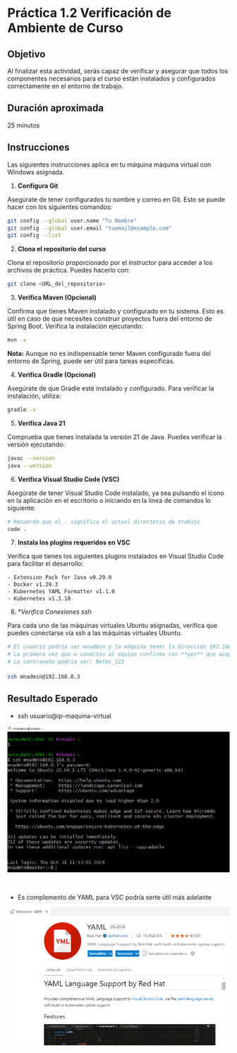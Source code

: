 # Práctica 1.2 Verificación de Ambiente de Curso

## Objetivo
Al finalizar esta actividad, serás capaz de verificar y asegurar que todos los componentes necesarios para el curso están instalados y configurados correctamente en el entorno de trabajo.

## Duración aproximada
25 minutos

## Instrucciones

Las siguientes instrucciones aplica en tu máquina máquina virtual con Windows asignada.

1. **Configura Git**

Asegúrate de tener configurados tu nombre y correo en Git. Esto se puede hacer con los siguientes comandos:

```bash
git config --global user.name "Tu Nombre"
git config --global user.email "tuemail@example.com"
git config --list
````

2. **Clona el repositorio del curso**

Clona el repositorio proporcionado por el instructor para acceder a los archivos de práctica. Puedes hacerlo con:

```bash
git clone <URL_del_repositorio>
```

3. **Verifica Maven (Opcional)**

Confirma que tienes Maven instalado y configurado en tu sistema. Esto es útil en caso de que necesites construir proyectos fuera del entorno de Spring Boot. Verifica la instalación ejecutando:

```bash
mvn -v
```

**Nota:** Aunque no es indispensable tener Maven configurado fuera del entorno de Spring, puede ser útil para tareas específicas.


4. **Verifica Gradle (Opcional)**

Asegúrate de que Gradle esté instalado y configurado. Para verificar la instalación, utiliza:

```bash
gradle -v
```

5. **Verifica Java 21**

Comprueba que tienes instalada la versión 21 de Java. Puedes verificar la versión ejecutando:

```bash
javac --version
java --version
```

6. **Verifica Visual Studio Code (VSC)**

Asegúrate de tener Visual Studio Code instalado, ya sea pulsando el ícono en la aplicación en el escritorio o iniciando en la línea de comandos lo siguiente:

```bash
# Recuerda que el . significa el actual directorio de trabajo
code .
```

7. **Instala los plugins requeridos en VSC**

Verifica que tienes los siguientes plugins instalados en Visual Studio Code para facilitar el desarrollo:

    - Extension Pack for Java v0.29.0
    - Docker v1.29.3
    - Kubernetes YAML Formatter v1.1.0
    - Kubernetes v1.3.18

8. **Verifica Conexiones ssh*

Para cada uno de las máquinas virtuales Ubuntu asignadas, verifica que puedes conectarse vía ssh a las máquinas virtuales Ubuntu.

```bash
# El usuario podría ser mnadmin y la máquina tener la dirección 192.168.0.3
# La primera vez que e conectas al equipo confirma con **yes** que aceptas la conexión
# La contraseña podría ser: Netec_123

ssh mnadmin@192.168.0.3
```

## Resultado Esperado

- ssh usuario@ip-maquina-virtual

![SSH](../images/u1_2_2.png)


<br/>

- Es complemento de YAML para VSC podría serte útil más adelante

![Extensión: YAML](../images/u1_2_1.png)